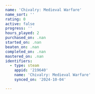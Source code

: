 ```yaml
---
name: 'Chivalry: Medieval Warfare'
name_sort: ''
rating: 0
active: false
progress: ''
hours_played: 2
purchased_on: .nan
started_on: .nan
beaten_on: .nan
completed_on: .nan
mastered_on: .nan
identifiers:
  - type: steam
    appid: '219640'
    name: 'Chivalry: Medieval Warfare'
    synced_on: '2024-10-04'

---
```

